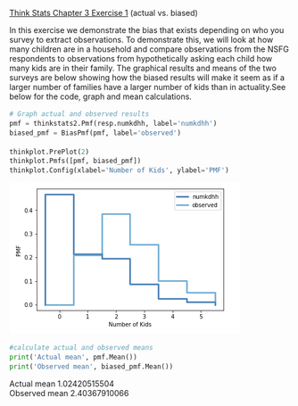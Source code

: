 [Think Stats Chapter 3 Exercise 1](http://greenteapress.com/thinkstats2/html/thinkstats2004.html#toc31) (actual vs. biased)

In this exercise we demonstrate the bias that exists depending on who you survey to extract observations. To demonstrate this, we will look at how many children are in a household and compare observations from the NSFG respondents to observations from hypothetically asking each child how many kids are in their family. The graphical results and means of the two surveys are below showing how the biased results will make it seem as if a larger number of families have a larger number of kids than in actuality.See below for the code, graph and mean calculations.

```Python
# Graph actual and observed results
pmf = thinkstats2.Pmf(resp.numkdhh, label='numkdhh')
biased_pmf = BiasPmf(pmf, label='observed')

thinkplot.PrePlot(2)
thinkplot.Pmfs([pmf, biased_pmf])
thinkplot.Config(xlabel='Number of Kids', ylabel='PMF')
```

![graph](https://github.com/shireen121/dsp/blob/master/img/Actual_vs_Bias_Graph.png)

```python
#calculate actual and observed means
print('Actual mean', pmf.Mean())
print('Observed mean', biased_pmf.Mean())
```

Actual mean 1.02420515504  
Observed mean 2.40367910066  
 
